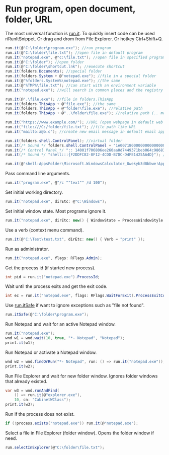 # Run program, open document, folder, URL
The most universal function is <a href='/api/Au.run.it.html'>run.it</a>. To quickly insert code can be used riRunItSnippet. Or drag and drom from File Explorer. Or hotkey Ctrl+Shift+Q.

```csharp
run.it(@"C:\folder\program.exe"); //run program
run.it(@"C:\folder\file.txt"); //open file in default program
run.it("notepad.exe", @"c:\file.txt"); //open file in specified program
run.it(@"C:\folder"); //open folder
run.it(@"C:\folder\shortcut.lnk"); //execute shortcut
run.it(folders.Documents); //special folder
run.it(folders.System + @"notepad.exe"); //file in a special folder
run.it(@"%folders.System%\notepad.exe"); //the same
run.it(@"%TMP%\file.txt"); //can start with an environment variable
run.it("notepad.exe"); //will search in common places and the registry

run.it(@".\file.exe"); //file in folders.ThisApp
run.it(folders.ThisApp + @"file.exe"); //the same
run.it(folders.ThisApp + @"folder\file.exe"); //relative path
run.it(folders.ThisApp + @"..\folder\file.exe"); //relative path (.. means parent folder)

run.it("https://www.example.com/"); //URL (open webpage in default web browser)
run.it("file:///C:/folder/file.txt"); //file path like URL
run.it("mailto:a@b.c"); //create new email message in default email app

run.it(folders.shell.ControlPanel); //virtual folder
run.it(/* Sound */ folders.shell.ControlPanel + "1e0071800000000000000000000082fcddf2128fdd4cb7dcd4fe1425aa4d"); //virtual folder item
run.it(/* Control Panel */ ":: 14001f706806ee260aa0d7449371beb064c98683"); //ITEMIDLIST
run.it(/* Sound */ "shell:::{F2DDFC82-8F12-4CDD-B7DC-D4FE1425AA4D}"); //shell object's parsing name

run.it(@"shell:AppsFolder\Microsoft.WindowsCalculator_8wekyb3d8bbwe!App"); //Microsoft Store app
```

Pass command line arguments.

```csharp
run.it("program.exe", @"/c ""text"" /d 100");
```

Set initial working directory.

```csharp
run.it("notepad.exe", dirEtc: @"C:\Windows");
```

Set initial window state. Most programs ignore it.

```csharp
run.it("notepad.exe", dirEtc: new() { WindowState = ProcessWindowStyle.Maximized });
```

Use a verb (context menu command).

```csharp
run.it(@"C:\Test\test.txt", dirEtc: new() { Verb = "print" });
```

Run as administrator.

```csharp
run.it("notepad.exe", flags: RFlags.Admin);
```

Get the process id (if started new process).

```csharp
int pid = run.it("notepad.exe").ProcessId;
```

Wait until the process exits and get the exit code.

```csharp
int ec = run.it("notepad.exe", flags: RFlags.WaitForExit).ProcessExitCode;
```

Use <a href='/api/Au.run.itSafe.html'>run.itSafe</a> if want to ignore exceptions such as "file not found".

```csharp
run.itSafe(@"C:\folder\program.exe");
```

Run Notepad and wait for an active Notepad window.

```csharp
run.it("notepad.exe");
wnd w1 = wnd.wait(10, true, "*- Notepad", "Notepad");
print.it(w1);
```

Run Notepad or activate a Notepad window.

```csharp
wnd w2 = wnd.findOrRun("*- Notepad", run: () => run.it("notepad.exe"));
print.it(w2);
```

Run File Explorer and wait for new folder window. Ignores folder windows that already existed.

```csharp
var w3 = wnd.runAndFind(
	() => run.it(@"explorer.exe"),
	10, cn: "CabinetWClass");
print.it(w3);
```

Run if the process does not exist.

```csharp
if (!process.exists("notepad.exe")) run.it(@"notepad.exe");
```

Select a file in File Explorer (folder window). Opens the folder window if need.

```csharp
run.selectInExplorer(@"C:\folder\file.txt");
```

